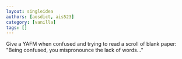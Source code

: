 ```yaml
---
layout: singleidea
authors: [aosdict, ais523]
category: [vanilla]
tags: []
---
```

Give a YAFM when confused and trying to read a scroll of blank paper: "Being confused, you mispronounce the lack of words..."
